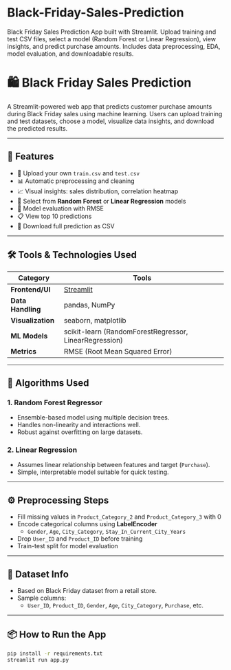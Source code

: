 # Black-Friday-Sales-Prediction
Black Friday Sales Prediction App built with Streamlit. Upload training and test CSV files, select a model (Random Forest or Linear Regression), view insights, and predict purchase amounts. Includes data preprocessing, EDA, model evaluation, and downloadable results.



# 🛍️ Black Friday Sales Prediction

A Streamlit-powered web app that predicts customer purchase amounts during Black Friday sales using machine learning. Users can upload training and test datasets, choose a model, visualize data insights, and download the predicted results.

---

## 🚀 Features

- 📂 Upload your own `train.csv` and `test.csv`
- 📊 Automatic preprocessing and cleaning
- 📈 Visual insights: sales distribution, correlation heatmap
- 🤖 Select from **Random Forest** or **Linear Regression** models
- 📏 Model evaluation with RMSE
- 📋 View top 10 predictions
- 💾 Download full prediction as CSV

---

## 🛠️ Tools & Technologies Used

| Category | Tools |
|---------|-------|
| **Frontend/UI** | [Streamlit](https://streamlit.io/) |
| **Data Handling** | pandas, NumPy |
| **Visualization** | seaborn, matplotlib |
| **ML Models** | scikit-learn (RandomForestRegressor, LinearRegression) |
| **Metrics** | RMSE (Root Mean Squared Error) |

---

## 🧠 Algorithms Used

### 1. **Random Forest Regressor**
- Ensemble-based model using multiple decision trees.
- Handles non-linearity and interactions well.
- Robust against overfitting on large datasets.

### 2. **Linear Regression**
- Assumes linear relationship between features and target (`Purchase`).
- Simple, interpretable model suitable for quick testing.

---

## ⚙️ Preprocessing Steps

- Fill missing values in `Product_Category_2` and `Product_Category_3` with 0
- Encode categorical columns using **LabelEncoder**
  - `Gender`, `Age`, `City_Category`, `Stay_In_Current_City_Years`
- Drop `User_ID` and `Product_ID` before training
- Train-test split for model evaluation

---

## 📂 Dataset Info

- Based on Black Friday dataset from a retail store.
- Sample columns:
  - `User_ID`, `Product_ID`, `Gender`, `Age`, `City_Category`, `Purchase`, etc.

---

## 📦 How to Run the App

```bash
pip install -r requirements.txt
streamlit run app.py
